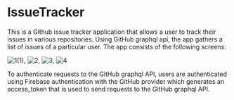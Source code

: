 # IssueTracker
This is a Github issue tracker application that allows a user to track their issues in various repositories. Using GitHub graphql api, the app gathers
a list of issues of a particular user. The app consists of the following screens:

![1(1)](https://github.com/tedblair2/IssueTracker/assets/39332527/89104e83-9864-4f94-9df1-4414d3d7d0d8),  ![2](https://github.com/tedblair2/IssueTracker/assets/39332527/c1720194-08fe-430f-a0b1-bbfd6cbdfdd3),  ![3](https://github.com/tedblair2/IssueTracker/assets/39332527/90008c96-55e0-407a-9c65-c3f2a676f300),  ![4](https://github.com/tedblair2/IssueTracker/assets/39332527/ceb586a4-1ae8-4110-8532-2bb21baa00de)

To authenticate requests to the GitHub graphql API, users are authenticated using Firebase authentication with the GitHub provider which generates an access_token that is used to send requests to the GitHub graphql API.
